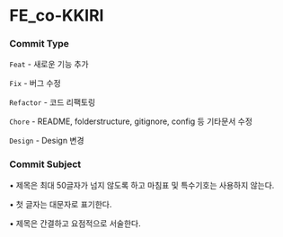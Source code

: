 # FE_co-KKIRI

### Commit Type

`Feat` - 새로운 기능 추가

`Fix` - 버그 수정

`Refactor` - 코드 리팩토링

`Chore` - README, folderstructure, gitignore, config 등 기타문서 수정

`Design` - Design 변경


### Commit Subject

• 제목은 최대 50글자가 넘지 않도록 하고 마침표 및 특수기호는 사용하지 않는다.

• 첫 글자는 대문자로 표기한다.

• 제목은 간결하고 요점적으로 서술한다.
